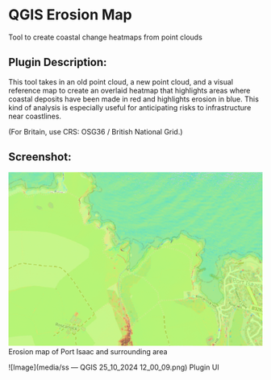 # QGIS Erosion Map

Tool to create coastal change heatmaps from point clouds

## Plugin Description:

This tool takes in an old point cloud, a new point cloud, and a visual reference map to create an overlaid heatmap that highlights areas where coastal deposits have been made in red and highlights erosion in blue.
This kind of analysis is especially useful for anticipating risks to infrastructure near coastlines.

(For Britain, use CRS: OSG36 / British National Grid.)

## Screenshot:

![Image](media/example.png)
Erosion map of Port Isaac and surrounding area

![Image](media/ss — QGIS 25_10_2024 12_00_09.png)
Plugin UI
